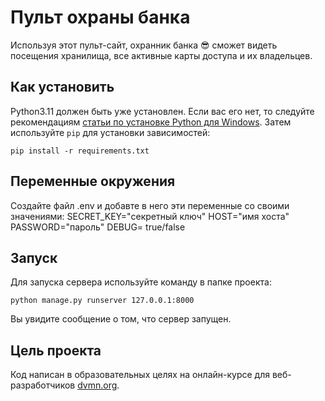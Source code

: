 # Пульт охраны банка

Используя этот пульт-сайт, охранник банка :sunglasses: сможет видеть посещения хранилища, все активные карты доступа и их владельцев.

## Как установить

Python3.11 должен быть уже установлен. Если вас его нет, то следуйте рекомендациям [статьи по установке Python для Windows](https://docs.microsoft.com/ru-ru/windows/python/beginners#install-python).
Затем используйте `pip` для установки зависимостей:
```
pip install -r requirements.txt
```

## Переменные окружения

Создайте файл .env и добавте в него эти переменные со своими значениями:
SECRET_KEY="секретный ключ"
HOST="имя хоста"
PASSWORD="пароль" 
DEBUG= true/false

## Запуск

Для запуска сервера используйте команду в папке проекта:
```
python manage.py runserver 127.0.0.1:8000
```
Вы увидите сообщение о том, что сервер запущен.

## Цель проекта

Код написан в образовательных целях на онлайн-курсе для веб-разработчиков [dvmn.org](https://dvmn.org/).